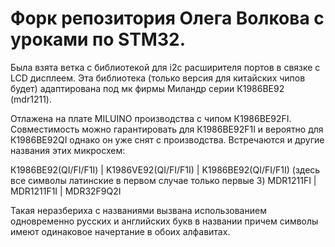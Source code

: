 # Форк репозитория Олега Волкова с уроками по STM32.
Былa взятa веткa с библиотекой для i2c расширителя портов в связке с LCD дисплеем. Этa библиотекa (только версия для китайских чипов будет) адаптированa под мк фирмы Миландр серии К1986ВЕ92 (mdr1211).

Отлажена на плате MILUINO производства с чипом К1986ВЕ92FI. Совместимость можно гарантировать для К1986ВЕ92F1I и вероятно для К1986ВЕ92QI однако он уже снят с производства.
Встречаются и другие названия этих микросхем:

К1986ВЕ92(QI/FI/F1I) | K1986VE92(QI/FI/F1I) | K1986BE92(QI/FI/F1I) (здесь все символы латинские в первом случае только первые 3)
MDR1211FI | MDR1211F1I | MDR32F9Q2I

Такая неразбериха с названиями вызвана использованием одновременно русских и английских букв в названии причем символы имеют одинаковое начертание в обоих алфавитах.
